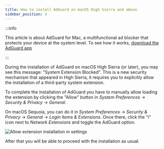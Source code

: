 ```yaml
---
title: How to install AdGuard on macOS High Sierra and above
sidebar_position: 3
---
```


:::info

This article is about AdGuard for Mac, a multifunctional ad blocker that protects your device at the system level. To see how it works, [download the AdGuard app](https://agrd.io/download-kb-adblock)

:::

During the installation of AdGuard on macOS High Sierra (or later), you may see this message: "System Extension Blocked". This is a new security mechanism that appeared in High Sierra, it requires you to explicitly allow the installation of a third-party system extension.

To complete the installation of AdGuard you have to manually allow loading the extension by clicking the "Allow" button in *System Preferences* → *Security & Privacy* → *General*.

On macOS Sequoia, you can do it in *System Preferences* → *Security & Privacy* → *General* → *Login Items & Extensions*. Once there, click the "i" icon next to *Network Extensions* and toggle the AdGuard option.

![Allow extension installation in settings](https://cdn.adtidy.org/public/Adguard/kb/PicturesEN/highsierra.png)

After that you will be able to proceed with the installation as usual.
